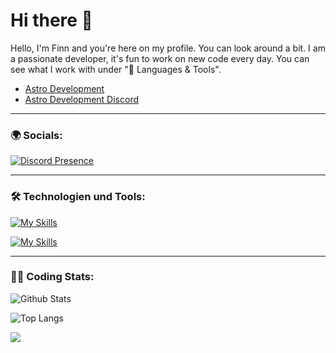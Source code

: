 # Hi there 👋

Hello, I'm Finn and you're here on my profile. You can look around a bit. I am a passionate developer, it's fun to work on new code every day. You can see what I work with under "🔧 Languages ​​& Tools".
  - [Astro Development](https://linktree-be4.pages.dev/)
  - [Astro Development Discord](https://discord.gg/qhesA8nNvt)

---

### 🌍 Socials:
[![Discord Presence](https://lanyard.cnrad.dev/api/1254079221811118120)](https://discord.com/users/1254079221811118120)

---

### 🛠️ Technologien und Tools:
[![My Skills](https://skillicons.dev/icons?i=js,html,css,py,lua,docker)](https://skillicons.dev)

[![My Skills](https://skillicons.dev/icons?i=discord,bots,github,windows,pycharm,phpstorm,vscode)](https://skillicons.dev)

---

### 👨‍💻 Coding Stats:
![Github Stats](https://github-readme-stats.vercel.app/api?username=Pylora&show_icons=true&theme=dark)

![Top Langs](https://github-readme-stats.vercel.app/api/top-langs/?username=Pylora&layout=compact&theme=dark)

[![](https://visitcount.itsvg.in/api?id=Pylora&label=Profile%20Views&color=12&pretty=false)](https://visitcount.itsvg.in)
